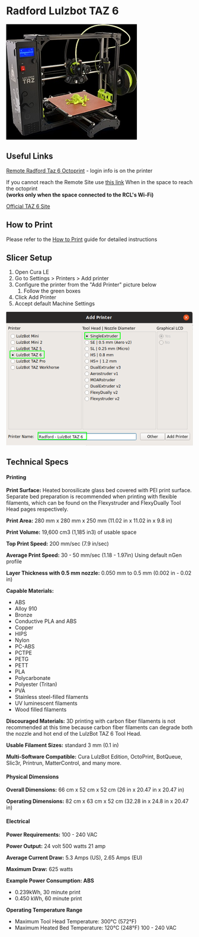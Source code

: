 # Radford Lulzbot TAZ 6

![Radford Lulzbot TAZ 6](../.gitbook/assets/Lulzbot-TAZ6.jpg)



## Useful Links

[Remote Radford Taz 6 Octoprint](https://3dprinter2.rivercitylabs.space) - login info is on the printer

If you cannot reach the Remote Site use [this link](http://192.68.111.201) When in the space to reach the octoprint\
**(works only when the space connected to the RCL's Wi-Fi)**



[Official TAZ 6 Site](https://www.lulzbot.com/store/printers/lulzbot-taz-6)

## How to Print

Please refer to the [How to Print](how-to-print.md) guide for detailed instructions

## Slicer Setup

1. Open Cura LE
2. Go to Settings > Printers > Add printer
3. Configure the printer from the "Add Printer" picture below
   1. Follow the green boxes
4. Click Add Printer
5. Accept default Machine Settings

![](<../.gitbook/assets/image (44).png>)

## Technical Specs

#### &#x20;Printing

**Print Surface:** Heated borosilicate glass bed covered with PEI print surface. Separate bed preparation is recommended when printing with flexible filaments, which can be found on the Flexystruder and FlexyDually Tool Head pages respectively.

**Print Area:** 280 mm x 280 mm x 250 mm (11.02 in x 11.02 in x 9.8 in)

**Print Volume:** 19,600 cm3 (1,185 in3) of usable space

**Top Print Speed:** 200 mm/sec (7.9 in/sec)

**Average Print Speed:** 30 - 50 mm/sec (1.18 - 1.97in) Using default nGen profile

**Layer Thickness with 0.5 mm nozzle:** 0.050 mm to 0.5 mm (0.002 in - 0.02 in)

**Capable Materials:**

* ABS
* Alloy 910
* Bronze
* Conductive PLA and ABS
* Copper
* HIPS
* Nylon
* PC-ABS
* PCTPE
* PETG
* PETT
* PLA
* Polycarbonate
* Polyester (Tritan)
* PVA
* Stainless steel-filled filaments
* UV luminescent filaments
* Wood filled filaments

**Discouraged Materials:** 3D printing with carbon fiber filaments is not recommended at this time because carbon fiber filaments can degrade both the nozzle and hot end of the LulzBot TAZ 6 Tool Head.

**Usable Filament Sizes:** standard 3 mm (0.1 in)

**Multi-Software Compatible:** Cura LulzBot Edition, OctoPrint, BotQueue, Slic3r, Printrun, MatterControl, and many more.

#### &#x20;Physical Dimensions

**Overall Dimensions:** 66 cm x 52 cm x 52 cm (26 in x 20.47 in x 20.47 in)

**Operating Dimensions:** 82 cm x 63 cm x 52 cm (32.28 in x 24.8 in x 20.47 in)

#### &#x20;Electrical

**Power Requirements:** 100 - 240 VAC

**Power Output:** 24 volt 500 watts 21 amp

**Average Current Draw:** 5.3 Amps (US), 2.65 Amps (EU)

**Maximum Draw:** 625 watts

**Example Power Consumption: ABS**

* 0.239kWh, 30 minute print
* 0.450 kWh, 60 minute print

**Operating Temperature Range**

* Maximum Tool Head Temperature: 300°C (572°F)
* Maximum Heated Bed Temperature: 120°C (248°F) 100 - 240 VAC
